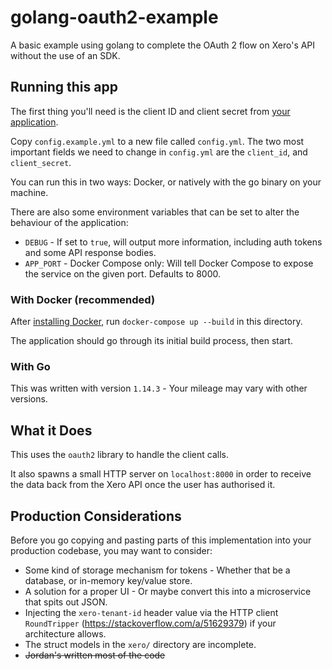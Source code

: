 # golang-oauth2-example
A basic example using golang to complete the OAuth 2 flow on Xero's API without the use of an SDK.

## Running this app

The first thing you'll need is the client ID and client secret from
[your application](https://developer.xero.com/myapps/).

Copy `config.example.yml` to a new file called `config.yml`. The two most important fields we need to change in
`config.yml` are the `client_id`, and `client_secret`.

You can run this in two ways: Docker, or natively with the go binary on your machine.

There are also some environment variables that can be set to alter the behaviour of the application:

* `DEBUG` - If set to `true`, will output more information, including auth tokens and some API response bodies.
* `APP_PORT` - Docker Compose only: Will tell Docker Compose to expose the service on the given port. Defaults to 8000.

### With Docker (recommended)

After [installing Docker](https://docs.docker.com/get-docker/), run `docker-compose up --build` in this directory.

The application should go through its initial build process, then start.

### With Go

This was written with version `1.14.3` - Your mileage may vary with other versions.

## What it Does

This uses the `oauth2` library to handle the client calls.

It also spawns a small HTTP server on `localhost:8000` in order to receive the data back from the Xero API once the user
has authorised it.

## Production Considerations

Before you go copying and pasting parts of this implementation into your production codebase, you may want to consider:

* Some kind of storage mechanism for tokens - Whether that be a database, or in-memory key/value store.
* A solution for a proper UI - Or maybe convert this into a microservice that spits out JSON.
* Injecting the `xero-tenant-id` header value via the HTTP client `RoundTripper` (https://stackoverflow.com/a/51629379)
  if your architecture allows.
* The struct models in the `xero/` directory are incomplete.
* ~~Jordan's written most of the code~~
